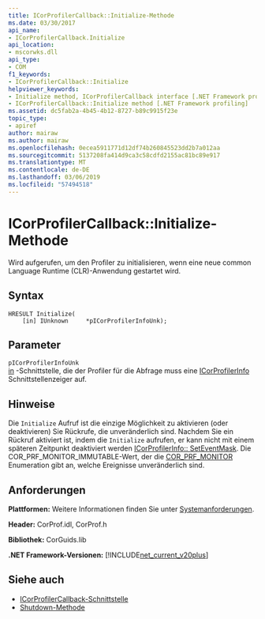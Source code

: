 ```yaml
---
title: ICorProfilerCallback::Initialize-Methode
ms.date: 03/30/2017
api_name:
- ICorProfilerCallback.Initialize
api_location:
- mscorwks.dll
api_type:
- COM
f1_keywords:
- ICorProfilerCallback::Initialize
helpviewer_keywords:
- Initialize method, ICorProfilerCallback interface [.NET Framework profiling]
- ICorProfilerCallback::Initialize method [.NET Framework profiling]
ms.assetid: dc5fab2a-4b45-4b12-8727-b89c9915f23e
topic_type:
- apiref
author: mairaw
ms.author: mairaw
ms.openlocfilehash: 0ecea5911771d12df74b260845523dd2b7a012aa
ms.sourcegitcommit: 5137208fa414d9ca3c58cdfd2155ac81bc89e917
ms.translationtype: MT
ms.contentlocale: de-DE
ms.lasthandoff: 03/06/2019
ms.locfileid: "57494518"
---
```

# <a name="icorprofilercallbackinitialize-method"></a>ICorProfilerCallback::Initialize-Methode
Wird aufgerufen, um den Profiler zu initialisieren, wenn eine neue common Language Runtime (CLR)-Anwendung gestartet wird.  
  
## <a name="syntax"></a>Syntax  
  
```  
HRESULT Initialize(  
    [in] IUnknown     *pICorProfilerInfoUnk);  
```  
  
## <a name="parameters"></a>Parameter  
 `pICorProfilerInfoUnk`  
 [in](/cpp/atl/iunknown) -Schnittstelle, die der Profiler für die Abfrage muss eine [ICorProfilerInfo](../../../../docs/framework/unmanaged-api/profiling/icorprofilerinfo-interface.md) Schnittstellenzeiger auf.  
  
## <a name="remarks"></a>Hinweise  
 Die `Initialize` Aufruf ist die einzige Möglichkeit zu aktivieren (oder deaktivieren) Sie Rückrufe, die unveränderlich sind. Nachdem Sie ein Rückruf aktiviert ist, indem die `Initialize` aufrufen, er kann nicht mit einem späteren Zeitpunkt deaktiviert werden [ICorProfilerInfo:: SetEventMask](../../../../docs/framework/unmanaged-api/profiling/icorprofilerinfo-seteventmask-method.md). Die COR_PRF_MONITOR_IMMUTABLE-Wert, der die [COR_PRF_MONITOR](../../../../docs/framework/unmanaged-api/profiling/cor-prf-monitor-enumeration.md) Enumeration gibt an, welche Ereignisse unveränderlich sind.  
  
## <a name="requirements"></a>Anforderungen  
 **Plattformen:** Weitere Informationen finden Sie unter [Systemanforderungen](../../../../docs/framework/get-started/system-requirements.md).  
  
 **Header:** CorProf.idl, CorProf.h  
  
 **Bibliothek:** CorGuids.lib  
  
 **.NET Framework-Versionen:** [!INCLUDE[net_current_v20plus](../../../../includes/net-current-v20plus-md.md)]  
  
## <a name="see-also"></a>Siehe auch
- [ICorProfilerCallback-Schnittstelle](../../../../docs/framework/unmanaged-api/profiling/icorprofilercallback-interface.md)
- [Shutdown-Methode](../../../../docs/framework/unmanaged-api/profiling/icorprofilercallback-shutdown-method.md)
